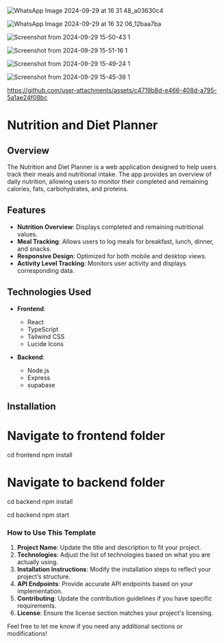 ![WhatsApp Image 2024-09-29 at 16 31 48_a03630c4](https://github.com/user-attachments/assets/5e6fca63-8bdf-44dc-b749-aac04a266ccb)

![WhatsApp Image 2024-09-29 at 16 32 06_12baa7ba](https://github.com/user-attachments/assets/a2c7517a-184f-4aa1-8540-cbcb39270f0a)

![Screenshot from 2024-09-29 15-50-43 1](https://github.com/user-attachments/assets/d21f95c1-f82f-4b93-a063-33cf80310299)

![Screenshot from 2024-09-29 15-51-16 1](https://github.com/user-attachments/assets/abda9045-82ee-437f-8aa5-b24bb75dee85)

![Screenshot from 2024-09-29 15-49-24 1](https://github.com/user-attachments/assets/599a484a-e709-4f5d-bfaa-6563350c79f2)

![Screenshot from 2024-09-29 15-45-38 1](https://github.com/user-attachments/assets/d081f3ab-2b34-4203-b4b2-e20c99e82846)




https://github.com/user-attachments/assets/c4719b8d-e466-408d-a795-5a1ae24f08bc

# Nutrition and Diet Planner

## Overview

The Nutrition and Diet Planner is a web application designed to help users track their meals and nutritional intake. The app provides an overview of daily nutrition, allowing users to monitor their completed and remaining calories, fats, carbohydrates, and proteins.

## Features

- **Nutrition Overview**: Displays completed and remaining nutritional values.
- **Meal Tracking**: Allows users to log meals for breakfast, lunch, dinner, and snacks.
- **Responsive Design**: Optimized for both mobile and desktop views.
- **Activity Level Tracking**: Monitors user activity and displays corresponding data.

## Technologies Used

- **Frontend**: 
  - React
  - TypeScript
  - Tailwind CSS
  - Lucide Icons
  
- **Backend**:
  - Node.js
  - Express
  - supabase

## Installation

# Navigate to frontend folder
cd frontend
npm install

# Navigate to backend folder
cd backend
npm install


cd backend
npm start

### How to Use This Template

1. **Project Name**: Update the title and description to fit your project.
2. **Technologies**: Adjust the list of technologies based on what you are actually using.
3. **Installation Instructions**: Modify the installation steps to reflect your project’s structure.
4. **API Endpoints**: Provide accurate API endpoints based on your implementation.
5. **Contributing**: Update the contribution guidelines if you have specific requirements.
6. **License**: Ensure the license section matches your project's licensing.

Feel free to let me know if you need any additional sections or modifications!
